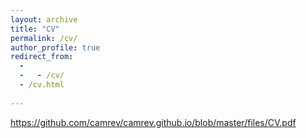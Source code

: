 ```yaml
---
layout: archive
title: "CV"
permalink: /cv/
author_profile: true
redirect_from: 
  - 
  -   - /cv/
  - /cv.html
   
---
```


https://github.com/camrev/camrev.github.io/blob/master/files/CV.pdf
